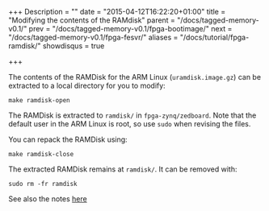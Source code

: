 +++
Description = ""
date = "2015-04-12T16:22:20+01:00"
title = "Modifying the contents of the RAMdisk"
parent = "/docs/tagged-memory-v0.1/"
prev = "/docs/tagged-memory-v0.1/fpga-bootimage/"
next = "/docs/tagged-memory-v0.1/fpga-fesvr/"
aliases = "/docs/tutorial/fpga-ramdisk/"
showdisqus = true

+++

The contents of the RAMDisk for the ARM Linux (`uramdisk.image.gz`) can be extracted to a local directory for you to modify: 

    make ramdisk-open

The RAMDisk is extracted to `ramdisk/` in `fpga-zynq/zedboard`. Note
that the default user in the ARM Linux is root, so use `sudo` when
revising the files.

You can repack the RAMDisk using: 

    make ramdisk-close

The extracted RAMDisk remains at `ramdisk/`. It can be removed with: 

    sudo rm -fr ramdisk 

See also the notes [here](https://github.com/ucb-bar/fpga-zynq#changing-the-ramdisk)

